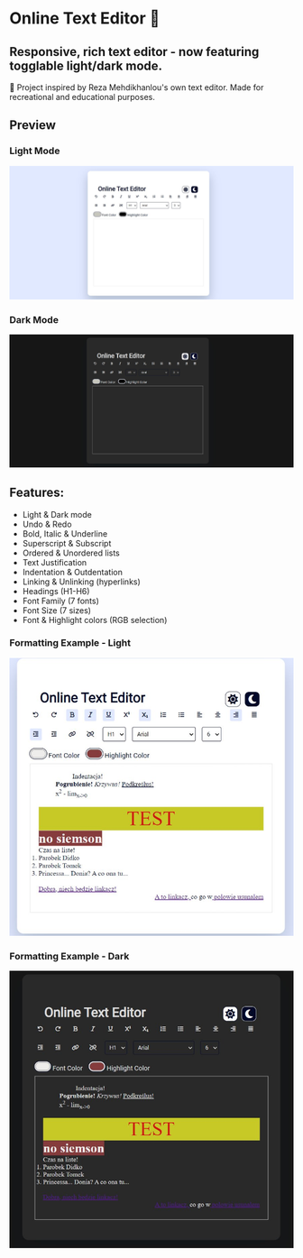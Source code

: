 # Online Text Editor 📝
## Responsive, rich text editor - now featuring togglable light/dark mode.
📜 Project inspired by Reza Mehdikhanlou's own text editor. Made for recreational and educational purposes.

## Preview
### Light Mode
![light mode screenshot](https://github.com/michal-j-kanios/javascript_text_editor/blob/main/ss1.png?raw=true)

### Dark Mode
![dark mode screenshot](https://github.com/michal-j-kanios/javascript_text_editor/blob/main/ss2.png?raw=true)

## Features:
- Light & Dark mode
- Undo & Redo
- Bold, Italic & Underline
- Superscript & Subscript
- Ordered & Unordered lists
- Text Justification
- Indentation & Outdentation
- Linking & Unlinking (hyperlinks)
- Headings (H1-H6)
- Font Family (7 fonts)
- Font Size (7 sizes)
- Font & Highlight colors (RGB selection)

### Formatting Example - Light
![light mode format](https://github.com/michal-j-kanios/javascript_text_editor/blob/main/ss3.png?raw=true)

### Formatting Example - Dark
![dark mode format](https://github.com/michal-j-kanios/javascript_text_editor/blob/main/ss4.png?raw=true)
